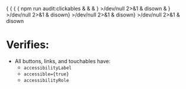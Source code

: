 { { { { npm run audit:clickables & &  & } >/dev/null 2>&1 & disown & } >/dev/null 2>&1 & disown} >/dev/null 2>&1 & disown} >/dev/null 2>&1 & disown

# Verifies:
- All buttons, links, and touchables have:
  - `accessibilityLabel`
  - `accessible={true}`
  - `accessibilityRole`
